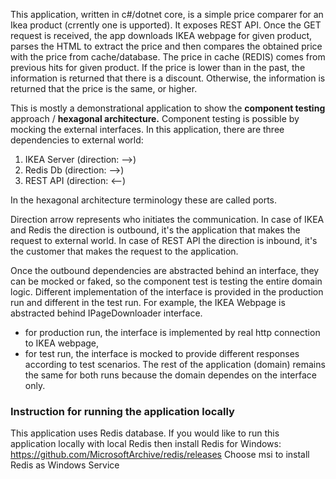 This application, written in c#/dotnet core, is a simple price comparer for an Ikea product (crrently one is upported). It exposes REST API. Once the GET request is received, the app downloads IKEA webpage for given product, parses the HTML to extract the price and then compares the obtained price with the price from cache/database. The price in cache (REDIS) comes from previous hits for given product. 
If the price is lower than in the past, the information is returned that there is a discount. Otherwise, the information is returned that the price is the same, or higher.

This is mostly a demonstrational application to show the **component testing** approach / **hexagonal architecture.**
Component testing is possible by mocking the external interfaces.
In this application, there are three dependencies to external world:
1) IKEA Server (direction: -->)
2) Redis Db (direction: -->)
3) REST API (direction: <--)

In the hexagonal architecture terminology these are called ports. 

Direction arrow represents who initiates the communication. In case of IKEA and Redis the direction is outbound, it's the application that makes the request to external world.
In case of REST API the direction is inbound, it's the customer that makes the request to the application. 

Once the outbound dependencies are abstracted behind an interface, they can be mocked or faked, so the component test is testing the entire domain logic. Different implementation of the interface is provided in the production run and different in the test run.
For example, the IKEA Webpage is abstracted behind IPageDownloader interface.
- for production run, the interface is implemented by real http connection to IKEA webpage,
- for test run, the interface is mocked to provide different responses according to test scenarios.
The rest of the application (domain) remains the same for both runs because the domain dependes on the interface only. 


### Instruction for running the application locally
This application uses Redis database.
If you would like to run this application locally with local Redis then install Redis for Windows:
https://github.com/MicrosoftArchive/redis/releases
Choose msi to install Redis as Windows Service
